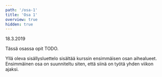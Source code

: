 ```yaml
---
path: '/osa-1'
title: 'Osa 1'
overview: true
hidden: true
---
```


<deadline>18.3.2019</deadline>

Tässä osassa opit TODO.

<please-login></please-login>

<pages-in-this-section></pages-in-this-section>

Yllä oleva sisällysluettelo sisältää kurssin ensimmäisen osan aihealueet. Ensimmäinen osa on suunniteltu siten, että siinä on työtä yhden viikon ajaksi.

<exercises-in-this-section></exercises-in-this-section>
